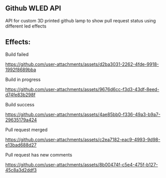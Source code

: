 ## Github WLED API

<p>API for custom 3D printed github lamp to show pull request status using different led effects</p>

## Effects:

<p>Build failed</p>

https://github.com/user-attachments/assets/d2ba3031-2262-4fde-9918-1992f8689bba

<p>Build in progress</p>

https://github.com/user-attachments/assets/9676d6cc-f3d3-43df-8eed-d74fe83b298f

<p>Build success</p>

https://github.com/user-attachments/assets/4ae85bb0-f336-49a3-b9a7-29635179a424

<p>Pull request merged</p>

https://github.com/user-attachments/assets/c2ea7182-eac9-4993-9d98-e13bad688d27

<p>Pull request has new comments</p>

https://github.com/user-attachments/assets/8b00474f-c5e4-475f-b127-45c8a3d2ddf3


